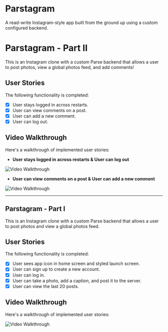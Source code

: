 # Parstagram

A read-write Instagram-style app built from the ground up using a custom configured backend.


# Parstagram - Part II

This is an Instagram clone with a custom Parse backend that allows a user to post photos, view a global photos feed, and add comments!


## User Stories

The following functionality is completed:

- [x] User stays logged in across restarts.
- [x] User can view comments on a post.
- [x] User can add a new comment.
- [x] User can log out.

<!--
The following features can be implemented:

- [ ] User can add a profile picture.
- [ ] Profile pictures are shown for posts and comments.
-->

## Video Walkthrough

Here's a walkthrough of implemented user stories:
  
* **User stays logged in across restarts & User can log out**
<img src='http://g.recordit.co/QCcXJs9eSe.gif' title='Video Walkthrough' width='' alt='Video Walkthrough' />


* **User can view comments on a post & User can add a new comment**
<img src='http://g.recordit.co/EtsgLPsI3t.gif' title='Video Walkthrough' width='' alt='Video Walkthrough' />


---


## Parstagram - Part I

This is an Instagram clone with a custom Parse backend that allows a user to post photos and view a global photos feed.

## User Stories

The following functionality is completed:

- [x] User sees app icon in home screen and styled launch screen.
- [x] User can sign up to create a new account.
- [x] User can log in.
- [x] User can take a photo, add a caption, and post it to the server.
- [x] User can view the last 20 posts.

<!--
The following features can be implemented:

- [ ] User can pull to refresh.
- [ ] User can load past tweets infinitely.
-->

## Video Walkthrough

Here's a walkthrough of implemented user stories:

<img src='http://g.recordit.co/QCcXJs9eSe.gif' title='Video Walkthrough' width='' alt='Video Walkthrough' />
